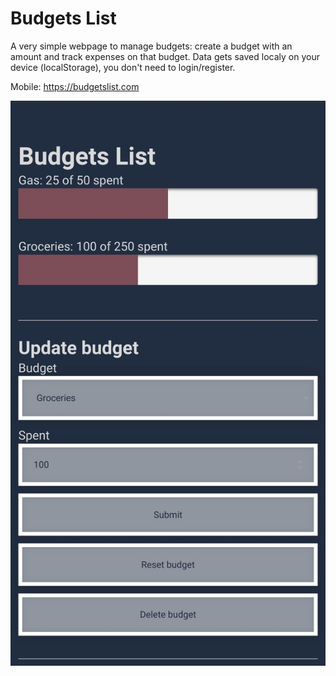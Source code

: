 # Budgets List
A very simple webpage to manage budgets: create a budget with an amount and track expenses on that budget.
Data gets saved localy on your device (localStorage), you don't need to login/register.

Mobile: https://budgetslist.com 

![Screenshot budgetslist.com](screenshot.jpg "Budgetslist.com")